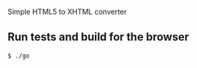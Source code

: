 Simple HTML5 to XHTML converter

Run tests and build for the browser
-----------------------------------

    $ ./go

